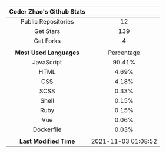 | **Coder Zhao's Github Stats** | |
|:-:|:-:|
| Public Repositories | 12 |
| Get Stars | 139 |
| Get Forks | 4 |
| | |
| **Most Used Languages** | Percentage |
| JavaScript | 90.41% |
| HTML | 4.69% |
| CSS | 4.18% |
| SCSS | 0.33% |
| Shell | 0.15% |
| Ruby | 0.15% |
| Vue | 0.06% |
| Dockerfile | 0.03% |
| | |
| **Last Modified Time** | 2021-11-03 01:08:52 |